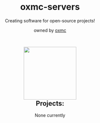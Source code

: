 <!--<p align="center" style="margin-bottom: 0px !important;">
  <img width="200" src="https://cdn.oxmc.me/assets/img/a.png" alt="oxmc-servers logo" align="center">
</p>-->
<h1 align="center" style="margin-top: 0px;">oxmc-servers</h1>
<p align="center">Creating software for open-source projects!</p>
<p align="center">owned by <a href="https://oxmc.is-a.dev" alt="oxmc's website">oxmc</a></p>
<br>
<p align="center" style="margin-bottom: 0px !important;">
  <a href="https://oxmc-servers.online" alt="oxmc-servers Website">
    <img src="https://dabuttonfactory.com/button.png?t=oxmc-servers+website&f=Ubuntu-Bold&ts=26&tc=fff&hp=45&vp=20&c=11&bgt=unicolored&bgc=924eee" width="170" /></a>
</p>
<div align="center">
  <h2 style="margin-top: 0px;">Projects:</h2>
</div>
<p align="center" style="margin-bottom: 0px !important;">
  None currently
</p>
<!--<p align="center" style="margin-bottom: 0px !important;">
  <a href="https://github.com/hooverhigh/QuestAppLauncher" alt="Quest App Launcher">
    <img src="https://dabuttonfactory.com/button.png?t=Quest+App+Launcher&f=Ubuntu-Bold&ts=26&tc=fff&hp=45&vp=20&c=11&bgt=unicolored&bgc=924eee" width="170" /></a>
</p>-->

<!---------------------------------------------------------------------------->

[Button Hover]: https://img.shields.io/badge/Hover_Over_Me!-37a779?style=for-the-badge
[Button Click]: https://img.shields.io/badge/Click_Me!-37a779?style=for-the-badge
[Button Icon]: https://img.shields.io/badge/Installation-EF2D5E?style=for-the-badge&logoColor=white&logo=DocuSign

[Link]: # 'Link with example title.'

<!--[![Button Icon]][Link]-->
